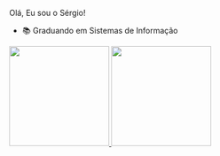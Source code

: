 Olá, Eu sou o Sérgio!

- 📚 Graduando em Sistemas de Informação 

<div>
  <a href="https//beacons.ai/ihawktz">
  <img height="180em" src="(https://github-readme-stats.vercel.app/api?username=ihawktz&show_icons=true&theme=dracula">
   <img height="180em" src="([https://github-readme-stats.vercel.app/api?username=ihawktz&show_icons=true&theme=dracula](https://github-readme-stats.vercel.app/api/wakatime?username=ihawktz)](https://github.com/ihawktz/github-readme-stats)">

</div>
